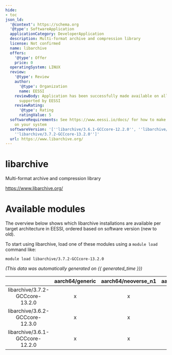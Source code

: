 ```yaml
---
hide:
- toc
json_ld:
  '@context': https://schema.org
  '@type': SoftwareApplication
  applicationCategory: DeveloperApplication
  description: Multi-format archive and compression library
  license: Not confirmed
  name: libarchive
  offers:
    '@type': Offer
    price: 0
  operatingSystem: LINUX
  review:
    '@type': Review
    author:
      '@type': Organization
      name: EESSI
    reviewBody: Application has been successfully made available on all architectures
      supported by EESSI
    reviewRating:
      '@type': Rating
      ratingValue: 5
  softwareRequirements: See https://www.eessi.io/docs/ for how to make EESSI available
    on your system
  softwareVersion: '[''libarchive/3.6.1-GCCcore-12.2.0'', ''libarchive/3.6.2-GCCcore-12.3.0'',
    ''libarchive/3.7.2-GCCcore-13.2.0'']'
  url: https://www.libarchive.org/
---
```


libarchive
==========


Multi-format archive and compression library

https://www.libarchive.org/
# Available modules


The overview below shows which libarchive installations are available per target architecture in EESSI, ordered based on software version (new to old).

To start using libarchive, load one of these modules using a `module load` command like:

```shell
module load libarchive/3.7.2-GCCcore-13.2.0
```

*(This data was automatically generated on {{ generated_time }})*  

| |aarch64/generic|aarch64/neoverse_n1|aarch64/neoverse_v1|aarch64/nvidia|x86_64/generic|x86_64/amd/zen2|x86_64/amd/zen3|x86_64/amd/zen4|x86_64/intel/haswell|x86_64/intel/sapphirerapids|x86_64/intel/skylake_avx512|
| :---: | :---: | :---: | :---: | :---: | :---: | :---: | :---: | :---: | :---: | :---: | :---: |
|libarchive/3.7.2-GCCcore-13.2.0|x|x|x|-|x|x|x|x|x|x|x|
|libarchive/3.6.2-GCCcore-12.3.0|x|x|x|-|x|x|x|x|x|x|x|
|libarchive/3.6.1-GCCcore-12.2.0|x|x|x|-|x|x|x|x|x|x|x|
